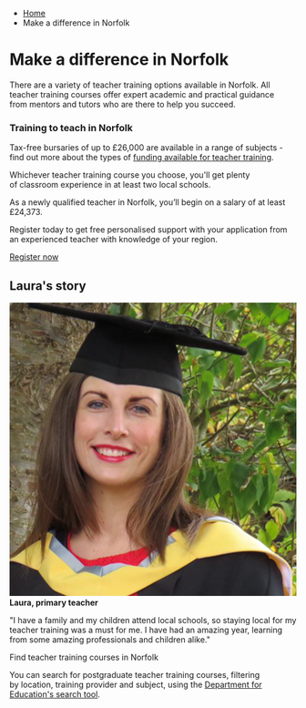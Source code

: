 *   [Home](/)
*   Make a difference in Norfolk

Make a difference in Norfolk
============================

There are a variety of teacher training options available in Norfolk. All teacher training courses offer expert academic and practical guidance from mentors and tutors who are there to help you succeed.

### Training to teach in Norfolk

Tax-free bursaries of up to £26,000 are available in a range of subjects - find out more about the types of [funding available for teacher training](https://getintoteaching.education.gov.uk/funding-my-teacher-training/bursaries-and-scholarships-for-teacher-training).

Whichever teacher training course you choose, you'll get plenty of classroom experience in at least two local schools.

As a newly qualified teacher in Norfolk, you’ll begin on a salary of at least £24,373.

Register today to get free personalised support with your application from an experienced teacher with knowledge of your region.

[Register now](https://register.getintoteaching.education.gov.uk/register)

Laura's story
-------------

![](/sites/default/files/Laura%202.png)**Laura, primary teacher**  
  
"I have a family and my children attend local schools, so staying local for my teacher training was a must for me. I have had an amazing year, learning from some amazing professionals and children alike."

Find teacher training courses in Norfolk

You can search for postgraduate teacher training courses, filtering by location, training provider and subject, using the [Department for Education's search tool](https://www.gov.uk/find-postgraduate-teacher-training-courses).
